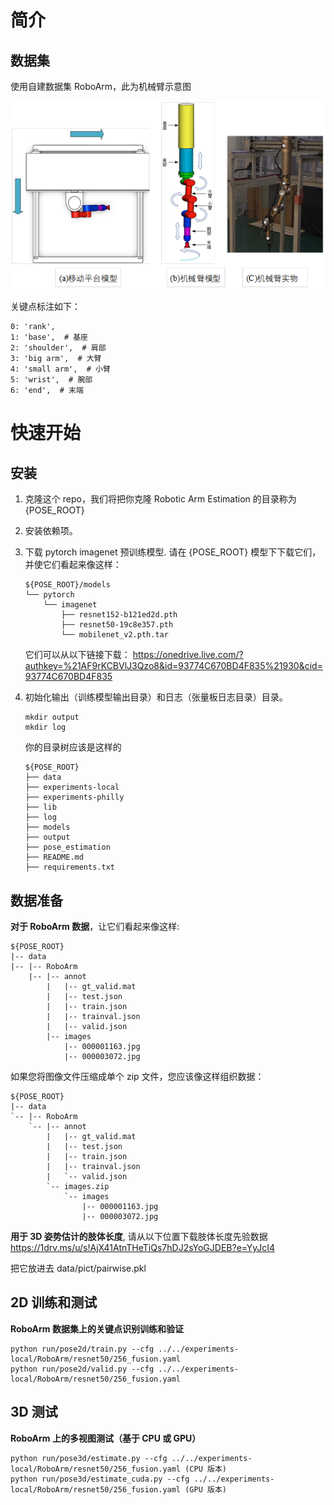 # 简介
## 数据集
使用自建数据集 RoboArm，此为机械臂示意图

![示意图](./docs/机械臂示意图.png)

关键点标注如下：

```
0: 'rank',
1: 'base',  # 基座
2: 'shoulder',  # 肩部
3: 'big arm',  # 大臂
4: 'small arm',  # 小臂
5: 'wrist',  # 腕部
6: 'end',  # 末端
```



# 快速开始
## 安装
1. 克隆这个 repo，我们将把你克隆 Robotic Arm Estimation 的目录称为 {POSE_ROOT}
2. 安装依赖项。
3. 下载 pytorch imagenet 预训练模型. 请在 {POSE_ROOT} 模型下下载它们，并使它们看起来像这样：

   ```
   ${POSE_ROOT}/models
   └── pytorch
       └── imagenet
           ├── resnet152-b121ed2d.pth
           ├── resnet50-19c8e357.pth
           └── mobilenet_v2.pth.tar
   ```
   它们可以从以下链接下载：
   https://onedrive.live.com/?authkey=%21AF9rKCBVlJ3Qzo8&id=93774C670BD4F835%21930&cid=93774C670BD4F835



4. 初始化输出（训练模型输出目录）和日志（张量板日志目录）目录。
   ```
   mkdir output 
   mkdir log
   ```

   你的目录树应该是这样的

   ```
   ${POSE_ROOT}
   ├── data
   ├── experiments-local
   ├── experiments-philly
   ├── lib
   ├── log
   ├── models
   ├── output
   ├── pose_estimation
   ├── README.md
   ├── requirements.txt
   ```

## 数据准备
**对于 RoboArm 数据**，让它们看起来像这样:

```
${POSE_ROOT}
|-- data
|-- |-- RoboArm
    |-- |-- annot
        |   |-- gt_valid.mat
        |   |-- test.json
        |   |-- train.json
        |   |-- trainval.json
        |   |-- valid.json
        |-- images
            |-- 000001163.jpg
            |-- 000003072.jpg
```

如果您将图像文件压缩成单个 zip 文件，您应该像这样组织数据：

```
${POSE_ROOT}
|-- data
`-- |-- RoboArm
    `-- |-- annot
        |   |-- gt_valid.mat
        |   |-- test.json
        |   |-- train.json
        |   |-- trainval.json
        |   `-- valid.json
        `-- images.zip
            `-- images
                |-- 000001163.jpg
                |-- 000003072.jpg
```


**用于 3D 姿势估计的肢体长度**, 请从以下位置下载肢体长度先验数据
https://1drv.ms/u/s!AjX41AtnTHeTiQs7hDJ2sYoGJDEB?e=YyJcI4

把它放进去 data/pict/pairwise.pkl


## 2D 训练和测试
**RoboArm 数据集上的关键点识别训练和验证**
```
python run/pose2d/train.py --cfg ../../experiments-local/RoboArm/resnet50/256_fusion.yaml
python run/pose2d/valid.py --cfg ../../experiments-local/RoboArm/resnet50/256_fusion.yaml
```
## 3D 测试
**RoboArm 上的多视图测试（基于 CPU 或 GPU）**
```
python run/pose3d/estimate.py --cfg ../../experiments-local/RoboArm/resnet50/256_fusion.yaml (CPU 版本)
python run/pose3d/estimate_cuda.py --cfg ../../experiments-local/RoboArm/resnet50/256_fusion.yaml (GPU 版本)
```



